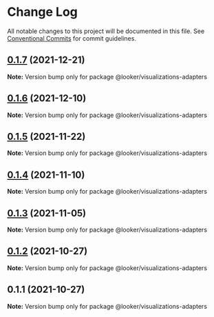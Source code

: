 # Change Log

All notable changes to this project will be documented in this file.
See [Conventional Commits](https://conventionalcommits.org) for commit guidelines.

## [0.1.7](https://github.com/looker-open-source/components/compare/@looker/visualizations-adapters@0.1.6...@looker/visualizations-adapters@0.1.7) (2021-12-21)

**Note:** Version bump only for package @looker/visualizations-adapters





## [0.1.6](https://github.com/looker-open-source/components/compare/@looker/visualizations-adapters@0.1.5...@looker/visualizations-adapters@0.1.6) (2021-12-10)

**Note:** Version bump only for package @looker/visualizations-adapters





## [0.1.5](https://github.com/looker-open-source/components/compare/@looker/visualizations-adapters@0.1.4...@looker/visualizations-adapters@0.1.5) (2021-11-22)

**Note:** Version bump only for package @looker/visualizations-adapters





## [0.1.4](https://github.com/looker-open-source/components/compare/@looker/visualizations-adapters@0.1.3...@looker/visualizations-adapters@0.1.4) (2021-11-10)

**Note:** Version bump only for package @looker/visualizations-adapters





## [0.1.3](https://github.com/looker-open-source/components/compare/@looker/visualizations-adapters@0.1.2...@looker/visualizations-adapters@0.1.3) (2021-11-05)

**Note:** Version bump only for package @looker/visualizations-adapters





## [0.1.2](https://github.com/looker-open-source/components/compare/@looker/visualizations-adapters@0.1.1...@looker/visualizations-adapters@0.1.2) (2021-10-27)

**Note:** Version bump only for package @looker/visualizations-adapters





## 0.1.1 (2021-10-27)

**Note:** Version bump only for package @looker/visualizations-adapters
